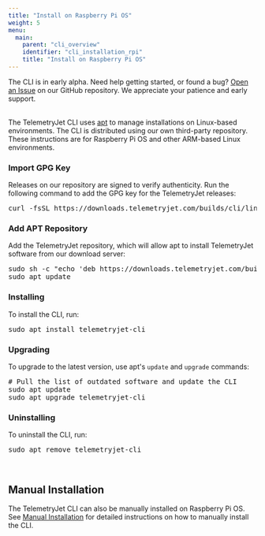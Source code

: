 ```yaml
---
title: "Install on Raspberry Pi OS"
weight: 5
menu:
  main:
    parent: "cli_overview"
    identifier: "cli_installation_rpi"
    title: "Install on Raspberry Pi OS"
---
```


<div class="bp3-callout">The CLI is in early alpha. Need help getting started, or found a bug? <a href="https://github.com/telemetryjet/telemetryjet-cli/issues/new">Open an Issue</a> on our GitHub repository. We appreciate your patience and early support.
</div>
<br />

The TelemetryJet CLI uses [apt](https://en.wikipedia.org/wiki/APT_(software)) to manage installations on Linux-based environments. The CLI is distributed using our own third-party repository. These instructions are for Raspberry Pi OS and other ARM-based Linux environments.

### Import GPG Key
Releases on our repository are signed to verify authenticity. Run the following command to add the GPG key for the TelemetryJet releases:
<pre>
curl -fsSL https://downloads.telemetryjet.com/builds/cli/linux/armhf/repo/KEY.gpg | sudo apt-key add -
</pre>

### Add APT Repository
Add the TelemetryJet repository, which will allow apt to install TelemetryJet software from our download server:
<pre>
sudo sh -c "echo 'deb https://downloads.telemetryjet.com/builds/cli/linux/armhf/repo/ /' > /etc/apt/sources.list.d/telemetryjet.list"
sudo apt update
</pre>

### Installing
To install the CLI, run:
<pre>
sudo apt install telemetryjet-cli
</pre>

### Upgrading
To upgrade to the latest version, use apt's `update` and `upgrade` commands:
<pre>
# Pull the list of outdated software and update the CLI
sudo apt update
sudo apt upgrade telemetryjet-cli
</pre>

### Uninstalling
To uninstall the CLI, run:
<pre>
sudo apt remove telemetryjet-cli
</pre>

<br />

## Manual Installation
The TelemetryJet CLI can also be manually installed on Raspberry Pi OS. See [Manual Installation](/cli/guides/installation/manual_install/) for detailed instructions on how to manually install the CLI.